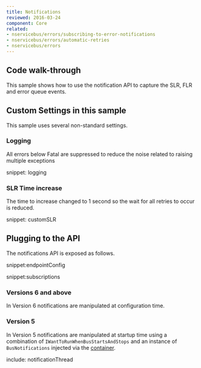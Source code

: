 ```yaml
---
title: Notifications
reviewed: 2016-03-24
component: Core
related:
- nservicebus/errors/subscribing-to-error-notifications
- nservicebus/errors/automatic-retries
- nservicebus/errors
---
```


## Code walk-through

This sample shows how to use the notification API to capture the SLR, FLR and error queue events.


## Custom Settings in this sample

This sample uses several non-standard settings.


### Logging

All errors below Fatal are suppressed to reduce the noise related to raising multiple exceptions

snippet: logging


### SLR Time increase

The time to increase changed to 1 second so the wait for all retries to occur is reduced.

snippet: customSLR


## Plugging to the API

The notifications API is exposed as follows.

snippet:endpointConfig

snippet:subscriptions


### Versions 6 and above

In Version 6 notifications are manipulated at configuration time.


### Version 5

In Version 5 notifications are manipulated at startup time using a combination of `IWantToRunWhenBusStartsAndStops` and an instance of `BusNotifications` injected via the [container](/nservicebus/containers/).


include: notificationThread